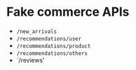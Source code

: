# Fake commerce APIs

- `/new_arrivals`
- `/recommendations/user`
- `/recommendations/product`
- `/recommendations/others`
- `/reviews'
